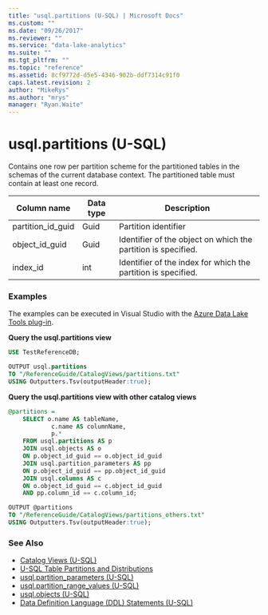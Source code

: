 ```yaml
---
title: "usql.partitions (U-SQL) | Microsoft Docs"
ms.custom: ""
ms.date: "09/26/2017"
ms.reviewer: ""
ms.service: "data-lake-analytics"
ms.suite: ""
ms.tgt_pltfrm: ""
ms.topic: "reference"
ms.assetid: 8cf9772d-d5e5-4346-902b-ddf7314c91f0
caps.latest.revision: 2
author: "MikeRys"
ms.author: "mrys"
manager: "Ryan.Waite"
---
```

# usql.partitions (U-SQL)
Contains one row per partition scheme for the partitioned tables in the schemas of the current database context.  The partitioned table must contain at least one record.

Column name  |Data type  |Description  
---------|---------|---------
partition_id_guid     |Guid         |Partition identifier         
object_id_guid     |Guid         |Identifier of the object on which the partition is specified.         
index_id     |int         | Identifier of the index for which the partition is specified.         


### Examples
The examples can be executed in Visual Studio with the [Azure Data Lake Tools plug-in](https://www.microsoft.com/download/details.aspx?id=49504). 


**Query the usql.partitions view**
```sql
USE TestReferenceDB;

OUTPUT usql.partitions
TO "/ReferenceGuide/CatalogViews/partitions.txt"
USING Outputters.Tsv(outputHeader:true);
```

**Query the usql.partitions view with other catalog views**
```sql
@partitions =
    SELECT o.name AS tableName,
            c.name AS columnName,
            p.*
    FROM usql.partitions AS p
    JOIN usql.objects AS o
    ON p.object_id_guid == o.object_id_guid
    JOIN usql.partition_parameters AS pp
    ON p.object_id_guid == pp.object_id_guid
    JOIN usql.columns AS c
    ON o.object_id_guid == c.object_id_guid
    AND pp.column_id == c.column_id;

OUTPUT @partitions
TO "/ReferenceGuide/CatalogViews/partitions_others.txt"
USING Outputters.Tsv(outputHeader:true);   
```

### See Also
* [Catalog Views (U-SQL)](catalog-views-u-sql.md)
* [U-SQL Table Partitions and Distributions](create-table-u-sql-creating-a-table-with-schema.md#partitioning)
* [usql.partition_parameters (U-SQL)](usql-partition-parameters-u-sql.md)
* [usql.partition_range_values (U-SQL)](usql-partition-range-values-u-sql.md)
* [usql.objects (U-SQL)](usql-objects-u-sql.md)
* [Data Definition Language (DDL) Statements (U-SQL)](data-definition-language-ddl-statements-u-sql.md)


